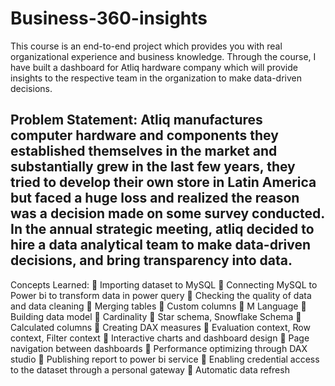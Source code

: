# Business-360-insights

This course is an end-to-end project which provides you with real organizational experience and business knowledge. 
Through the course, I have built a dashboard for Atliq hardware company which will provide insights to the respective 
team in the organization to make data-driven decisions.

Problem Statement:
Atliq manufactures computer hardware and components they established themselves in the market and substantially grew in the last few years, 
they tried to develop their own store in Latin America but faced a huge loss and realized the reason was a decision made on some survey conducted. 
In the annual strategic meeting, atliq decided to hire a data analytical team to make data-driven decisions, and bring transparency into data.
----------------------------------------------------------------------------
Concepts Learned:
🔹 Importing dataset to MySQL
🔹 Connecting MySQL to Power bi to transform data in power query
🔹 Checking the quality of data and data cleaning
🔹 Merging tables
🔹 Custom columns
🔹 M Language
🔹 Building data model
🔹 Cardinality
🔹 Star schema, Snowflake Schema
🔹 Calculated columns
🔹 Creating DAX measures
🔹 Evaluation context, Row context, Filter context
🔹 Interactive charts and dashboard design
🔹 Page navigation between dashboards
🔹 Performance optimizing through DAX studio
🔹 Publishing report to power bi service
🔹 Enabling credential access to the dataset through a personal gateway
🔹 Automatic data refresh
